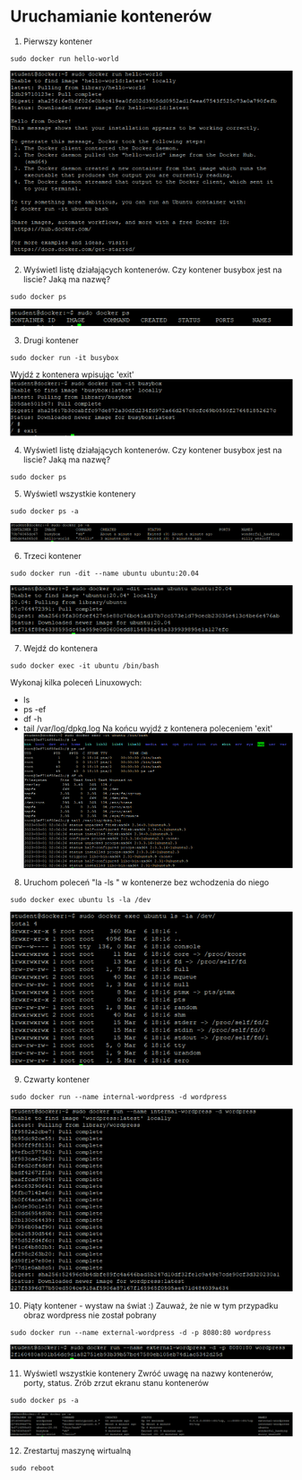 # Uruchamianie kontenerów

1. Pierwszy kontener
```
sudo docker run hello-world
```
![Docker Containers](img/lab3_1.png)

2. Wyświetl listę działających kontenerów. Czy kontener busybox jest na liscie? Jaką ma nazwę?
```
sudo docker ps
```
![Docker Containers](img/lab3_2.png)

3.  Drugi kontener
```
sudo docker run -it busybox
```
Wyjdź z kontenera wpisując 'exit'
![Docker Containers](img/lab3_3.png)

4. Wyświetl listę działających kontenerów. Czy kontener busybox jest na liscie? Jaką ma nazwę?
```
sudo docker ps
```

5. Wyświetl wszystkie kontenery 
```
sudo docker ps -a
```
![Docker Containers](img/lab3_4.png)

6. Trzeci kontener
```
sudo docker run -dit --name ubuntu ubuntu:20.04
```
![Docker Containers](img/lab3_5.png)

7. Wejdź do kontenera
```
sudo docker exec -it ubuntu /bin/bash
```
Wykonaj kilka poleceń Linuxowych:
- ls
- ps -ef
- df -h
- tail /var/log/dpkg.log
Na końcu wyjdź z kontenera poleceniem 'exit'
![Docker Containers](img/lab3_6.png)

8. Uruchom poleceń "la -ls " w kontenerze bez wchodzenia do niego
```
sudo docker exec ubuntu ls -la /dev
```
![Docker Containers](img/lab3_7.png)

9. Czwarty kontener
```
sudo docker run --name internal-wordpress -d wordpress
```
![Docker Containers](img/lab3_8.png)

10. Piąty kontener - wystaw na świat :)
Zauważ, że nie w tym przypadku obraz wordpress nie został pobrany
```
sudo docker run --name external-wordpress -d -p 8080:80 wordpress
```
![Docker Containers](img/lab3_9.png)

11. Wyświetl wszystkie kontenery 
Zwróć uwagę na nazwy kontenerów, porty, status.
Zrób zrzut ekranu stanu kontenerów
```
sudo docker ps -a
```
![Docker Containers](img/lab3_10.png)

12. Zrestartuj maszynę wirtualną
```
sudo reboot
```
